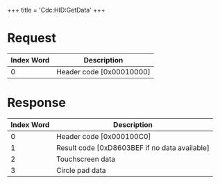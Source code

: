 +++
title = 'Cdc:HID:GetData'
+++

# Request

| Index Word | Description                |
|------------|----------------------------|
| 0          | Header code \[0x00010000\] |

# Response

| Index Word | Description                                     |
|------------|-------------------------------------------------|
| 0          | Header code \[0x000100C0\]                      |
| 1          | Result code \[0xD8603BEF if no data available\] |
| 2          | Touchscreen data                                |
| 3          | Circle pad data                                 |